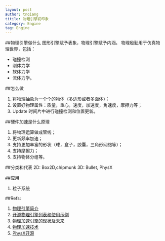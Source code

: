 ```yaml
---
layout: post
author: tnqiang
titile: 物理引擎初印象
category: Engine
tag: Engine
---
```


##物理引擎做什么
图形引擎赋予表象，物理引擎赋予内涵。
物理殷勤用于仿真物理世界，包括：

- 碰撞检测
- 刚体力学
- 软体力学
- 流体力学。

##怎么做

1. 将物理抽象为一个个的物体（多边形或者多面体）；
2. 设置好物理属性：质量，重心，速度，加速度，角速度，摩擦力等；
3. Update 时间片中进行碰撞检测和位置更新。

##硬件加速是什么原理

1. 将物理运算做成管线；
2. 更新频率加速；
3. 支持更加丰富的形状（球，盒子，胶囊，三角形网络等）；
4. 支持摩擦力；
5. 支持物体分组等。

##分类和代表
2D: Box2D,chipmunk
3D: Bullet, PhysX

##应用
1. 粒子系统

##Refs:

1. [物理引擎简介](http://baike.baidu.com/view/721450.htm)
2. [开源物理引擎列表和使用示例](https://www.ibm.com/developerworks/cn/opensource/os-physicsengines/)
3. [物理加速引擎的现状及未来](http://www.zhihu.com/question/20831374)
4. [物理加速技术](http://baike.baidu.com/view/688798.htm)
5. [PhysX开源](https://developer.nvidia.com/content/latest-physx-source-code-now-available-free-github)